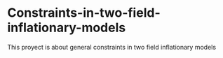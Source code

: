 # Constraints-in-two-field-inflationary-models
This proyect is about general constraints in two field inflationary models
